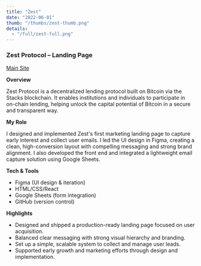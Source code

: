 ```yaml
---
title: "Zest"
date: "2022-06-01"
thumb: "/thumbs/zest-thumb.png"
details:
  - "/full/zest-full.png"
---
```


### Zest Protocol – Landing Page

[Main Site](https://www.zestprotocol.com/)

**Overview**

Zest Protocol is a decentralized lending protocol built on Bitcoin via the Stacks blockchain. It enables institutions and individuals to participate in on-chain lending, helping unlock the capital potential of Bitcoin in a secure and transparent way.

**My Role**

I designed and implemented Zest's first marketing landing page to capture early interest and collect user emails. I led the UI design in Figma, creating a clean, high-conversion layout with compelling messaging and strong brand alignment. I also developed the front end and integrated a lightweight email capture solution using Google Sheets.

**Tech & Tools**

- Figma (UI design & iteration)
- HTML/CSS/React
- Google Sheets (form integration)
- GitHub (version control)

**Highlights**

- Designed and shipped a production-ready landing page focused on user acquisition.
- Balanced clear messaging with strong visual hierarchy and branding.
- Set up a simple, scalable system to collect and manage user leads.
- Supported early growth and marketing efforts through design and implementation.
